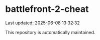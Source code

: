 # battlefront-2-cheat

Last updated: 2025-06-08 13:32:32

This repository is automatically maintained.
